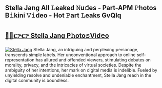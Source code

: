 ## Stella Jang All 𝙻eaked 𝙽u𝚍es - Part-APM 𝙿hotos B𝚒kini 𝚅𝚒deo - Hot 𝙿art 𝙻eaks GvQIq

# <h2><a href="http://ld1w3d.urlbe.top/?page=Stella+Jang">🔗🔗👉👉 Stella Jang P𝚑oto𝚜Vid𝚎o</a></h2>

[![Stella Jang](https://i.imgur.com/eBuTRDB.gif)](http://ld1w3d.urlbe.top/?page=Stella+Jang)
Stella Jang, an intriguing and perplexing personage, transcends simple labels. Her unconventional approach to online self-representation has allured and offended viewers, stimulating debates on morality, privacy, and the intricacies of virtual societies. Despite the ambiguity of her intentions, her mark on digital media is indelible. Fueled by unyielding resolve and undeniable enchantment, Stella Jang reach in the digital community is boundless.
